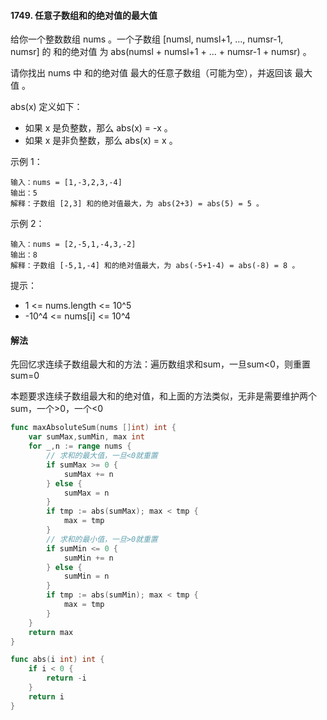 #### 1749. 任意子数组和的绝对值的最大值
给你一个整数数组 nums 。一个子数组 [numsl, numsl+1, ..., numsr-1, numsr] 的 和的绝对值 为 abs(numsl + numsl+1 + ... + numsr-1 + numsr) 。

请你找出 nums 中 和的绝对值 最大的任意子数组（可能为空），并返回该 最大值 。

abs(x) 定义如下：

- 如果 x 是负整数，那么 abs(x) = -x 。
- 如果 x 是非负整数，那么 abs(x) = x 。
 

示例 1：
```
输入：nums = [1,-3,2,3,-4]
输出：5
解释：子数组 [2,3] 和的绝对值最大，为 abs(2+3) = abs(5) = 5 。
```
示例 2：
```
输入：nums = [2,-5,1,-4,3,-2]
输出：8
解释：子数组 [-5,1,-4] 和的绝对值最大，为 abs(-5+1-4) = abs(-8) = 8 。
```

提示：

- 1 <= nums.length <= 10^5
- -10^4 <= nums[i] <= 10^4

#### 解法
先回忆求连续子数组最大和的方法：遍历数组求和sum，一旦sum<0，则重置sum=0

本题要求连续子数组最大和的绝对值，和上面的方法类似，无非是需要维护两个sum，一个>0，一个<0

```go
func maxAbsoluteSum(nums []int) int {
    var sumMax,sumMin, max int
    for _,n := range nums {
        // 求和的最大值，一旦<0就重置
        if sumMax >= 0 {
            sumMax += n
        } else {
            sumMax = n
        } 
        if tmp := abs(sumMax); max < tmp {
            max = tmp
        }        
        // 求和的最小值，一旦>0就重置
        if sumMin <= 0 {
            sumMin += n
        } else {
            sumMin = n
        }
        if tmp := abs(sumMin); max < tmp {
            max = tmp
        }
    }
    return max
}

func abs(i int) int {
    if i < 0 {
        return -i
    }
    return i
}
```